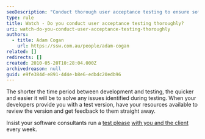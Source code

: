 ```yaml
---
seoDescription: "Conduct thorough user acceptance testing to ensure software meets client needs and identify issues early on."
type: rule
title: Watch - Do you conduct user acceptance testing thoroughly?
uri: watch-do-you-conduct-user-acceptance-testing-thoroughly
authors:
  - title: Adam Cogan
    url: https://ssw.com.au/people/adam-cogan
related: []
redirects: []
created: 2010-05-20T10:28:04.000Z
archivedreason: null
guid: e9fe384d-e891-4d4e-b8e6-edbdc20edb96
---
```


The shorter the time period between development and testing, the quicker and easier it will be to solve any issues identified during testing. When your developers provide you with a test version, have your resources available to review the version and get feedback to them straight away.

<!--endintro-->

Insist your software consultants run a [test please](/request-a-test-please) [with you and the client](/conduct-a-test-please-internally-and-then-with-the-client) every week.
